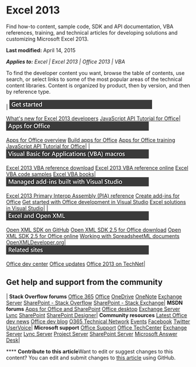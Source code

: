 
# Excel 2013
Find how-to content, sample code, SDK and API documentation, VBA references, training, and technical articles for developing solutions and customizing Microsoft Excel 2013.

 **Last modified:** April 14, 2015

 _**Applies to:** Excel | Excel 2013 | Office 2013 | VBA_

To find the developer content you want, browse the table of contents, use search, or select links to some of the most popular areas of the technical content libraries. Content is organized by product, then by version, and then by reference type.



|
![Get started](images/header_getstarted_gray.png)

 [What's new for Excel 2013 developers](a91317a9-8aae-ed5d-9df5-3128fecde1b5.md) [JavaScript API Tutorial for Office](http://msdn.microsoft.com/en-us/library/office/dn848361.aspx)|
![Apps for Office](images/header_appsoff_gray.png)

 [Apps for Office overview](http://msdn.microsoft.com/library/e64de870-ce22-4331-92e7-76d35279bf91%28Office.15%29.aspx) [Build apps for Office](http://msdn.microsoft.com/library/1e123201-6e70-45c1-a48c-d5b955896ddb.aspx) [Apps for Office training](http://msdn.microsoft.com/en-us/library/office/dn848352.aspx) [JavaScript API Tutorial for Office](http://msdn.microsoft.com/en-us/library/office/dn848361.aspx)|
|
![Visual Basic for Applications (VBA) macros](images/header_vba_gray.png)

 [Excel 2013 VBA reference download](http://www.microsoft.com/en-us/download/details.aspx?id=40326) [Excel 2013 VBA reference online](5caf65ef-b7f5-4cbe-ab2e-459f027f53a4.md) [Excel VBA code samples](http://code.msdn.microsoft.com/office/site/search?query=VBA%2C%20excel&amp;f%5B0%5D.Value=VBA%2C%20excel&amp;f%5B0%5D.Type=SearchText&amp;ac=2) [Excel VBA books](http://www.barnesandnoble.com/s/Excel-VBA?store=allproducts&amp;keyword=Excel+VBA)|
![Managed add-ins built with Visual Studio](images/header_vsto_gray.png)

 [Excel 2013 Primary Interop Assembly (PIA) reference](http://msdn.microsoft.com/library/0b481186-fd31-43bf-aa4a-591f94309555%28Office.15%29.aspx) [Create add-ins for Office](http://msdn.microsoft.com/library/eabd0377-cb94-4c1e-a99c-f13ff8df1a87%28Office.15%29.aspx) [Get started with Office development in Visual Studio](http://msdn.microsoft.com/library/fc27e84c-dca2-4b0a-8794-f57a2a886262%28Office.15%29.aspx) [Excel solutions in Visual Studio](http://msdn.microsoft.com/library/8b73cf08-a173-4b49-b20f-2d2456dbe925%28Office.15%29.aspx)|
|
![Excel and Open XML](images/header_xlxml_gray.png)

 [Open XML SDK on GitHub](https://github.com/OfficeDev/Open-XML-SDK) [Open XML SDK 2.5 for Office download](http://www.microsoft.com/en-us/download/details.aspx?id=30425) [Open XML SDK 2.5 for Office online](http://msdn.microsoft.com/library/f6a9ae68-7989-4208-97f5-3c945137a0ab%28Office.15%29.aspx) [Working with SpreadsheetML documents](http://msdn.microsoft.com/library/c984c74e-2f06-4aba-a64b-2bb928b2929e%28Office.15%29.aspx) [OpenXMLDeveloper.org](http://openxmldeveloper.org/)|
![Related sites](images/header_related_gray.png)

 [Office dev center](http://dev.office.com/) [Office updates](http://technet.microsoft.com/en-us/library/dn789213%28v=office.14%29.aspx) [Office 2013 on TechNet](http://technet.microsoft.com/en-us/library/cc326108%28v=office.15%29.aspx)|

## Get help and support from the community



| **Stack Overflow forums** [Office 365](http://stackoverflow.com/questions/tagged/office365) [Office](http://stackoverflow.com/questions/tagged/ms-office) [OneDrive](http://stackoverflow.com/questions/tagged/onedrive) [OneNote](http://stackoverflow.com/questions/tagged/onenote) [Exchange Server](http://stackoverflow.com/questions/tagged/exchange-server) [SharePoint - Stack Overflow](http://stackoverflow.com/questions/tagged/sharepoint) [SharePoint - Stack Exchange](http://sharepoint.stackexchange.com/)| **MSDN forums** [Apps for Office and SharePoint](https://social.msdn.microsoft.com/Forums/office/en-US/home?category=apps) [Office desktop](https://social.msdn.microsoft.com/Forums/office/en-US/home?category=officedev) [Exchange Server](https://social.msdn.microsoft.com/Forums/office/en-US/home?category=exchangeserver) [Lync](https://social.msdn.microsoft.com/Forums/office/en-US/home?category=lync) [SharePoint](https://social.msdn.microsoft.com/Forums/office/en-US/home?category=sharepoint) [SharePoint Designer](https://social.msdn.microsoft.com/Forums/office/en-US/home?forum=sharepointcustomization)| **Community resources** [Latest Office dev news](http://dev.office.com/latestnews) [Office dev blog](http://blogs.office.com/dev/) [O365 Technical Network](https://www.yammer.com/itpronetwork) [Events](http://dev.office.com/events) [Facebook](https://www.facebook.com/OfficeDev) [Twitter](https://twitter.com/OfficeDev) [UserVoice](http://officespdev.uservoice.com/)| **Microsoft support** [Office Support](https://support.office.com/) [Office TechCenter](https://technet.microsoft.com/en-us/office) [Exchange Server](https://support2.microsoft.com/common/international.aspx?RDPATH=%2foas%2fdefault.aspx%3fgprid%3d730) [Lync Server](https://support2.microsoft.com/common/international.aspx?RDPATH=%2foas%2fdefault.aspx%3fgprid%3d924) [Project Server](http://support2.microsoft.com/ph/931) [SharePoint Server](https://support2.microsoft.com/oas/default.aspx?gprid=935&amp;st=1&amp;wfxredirect=1&amp;sd=msdn) [Microsoft Answer Desk](http://support.microsoft.com/answerdesk)|

****   **Contribute to this article**Want to edit or suggest changes to this content? You can edit and submit changes to  [this article](https://github.com/jhershey00/VBA_Excel_Test/OpenXMLCon/articles/597f7b81-3baf-4bf2-9ef0-f7fedad8c36e.md) using GitHub.

